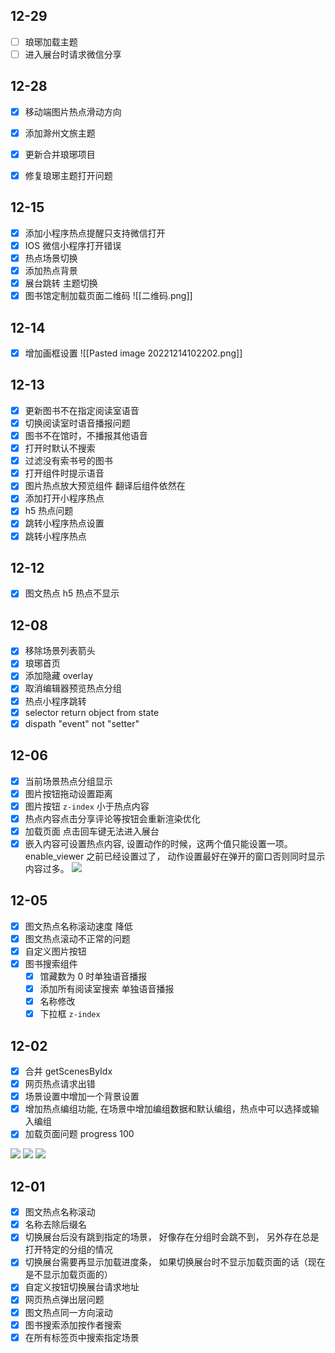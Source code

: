 ## 12-29

- [ ] 琅琊加载主题
- [ ] 进入展台时请求微信分享

## 12-28

- [x] 移动端图片热点滑动方向
- [x] 添加滁州文旅主题
- [x] 更新合并琅琊项目
- [x] 修复琅琊主题打开问题


## 12-15

- [x] 添加小程序热点提醒只支持微信打开
- [x] IOS 微信小程序打开错误
- [x] 热点场景切换
- [x] 添加热点背景
- [x] 展台跳转 主题切换
- [x] 图书馆定制加载页面二维码
	![[二维码.png]]

## 12-14

- [x] 增加画框设置
	![[Pasted image 20221214102202.png]]

## 12-13

- [x] 更新图书不在指定阅读室语音
- [x] 切换阅读室时语音播报问题
- [x] 图书不在馆时，不播报其他语音
- [x] 打开时默认不搜索
- [x] 过滤没有索书号的图书
- [x] 打开组件时提示语音
- [x] 图片热点放大预览组件 翻译后组件依然在
- [x] 添加打开小程序热点
- [x] h5 热点问题
- [x] 跳转小程序热点设置
- [x] 跳转小程序热点

## 12-12

- [x] 图文热点 h5 热点不显示

## 12-08

- [x] 移除场景列表箭头
- [x] 琅琊首页
- [x] 添加隐藏 overlay
- [x] 取消编辑器预览热点分组
- [x] 热点小程序跳转
- [x] selector return object from state
- [x] dispath "event" not "setter"

## 12-06

- [x] 当前场景热点分组显示
- [x] 图片按钮拖动设置距离
- [x] 图片按钮 `z-index` 小于热点内容
- [x]  热点内容点击分享评论等按钮会重新渲染优化
- [x] 加载页面 点击回车键无法进入展台
- [x] 嵌入内容可设置热点内容, 设置动作的时候，这两个值只能设置一项。enable_viewer 之前已经设置过了， 动作设置最好在弹开的窗口否则同时显示内容过多。
	![](Pasted%20image%2020221206113131.png)

## 12-05

- [x] 图文热点名称滚动速度 降低
- [x] 图文热点滚动不正常的问题
- [x] 自定义图片按钮
- [x] 图书搜索组件
	- [x] 馆藏数为 0 时单独语音播报
	- [x] 添加所有阅读室搜索 单独语音播报
	- [x] 名称修改
	- [x] 下拉框 `z-index`

## 12-02

- [x] 合并 getScenesByIdx
- [x] 网页热点请求出错
- [x] 场景设置中增加一个背景设置 
- [x] 增加热点编组功能, 在场景中增加编组数据和默认编组，热点中可以选择或输入编组
- [x] 加载页面问题 progress 100

![](Pasted%20image%2020221202160530.png)
![](Pasted%20image%2020221202160550.png)
![](Pasted%20image%2020221202160606.png)

## 12-01

- [x] 图文热点名称滚动
- [x] 名称去除后缀名
- [x] 切换展台后没有跳到指定的场景， 好像存在分组时会跳不到， 另外存在总是打开特定的分组的情况
- [x] 切换展台需要再显示加载进度条， 如果切换展台时不显示加载页面的话（现在是不显示加载页面的）
- [x] 自定义按钮切换展台请求地址
- [x] 网页热点弹出层问题
- [x] 图文热点同一方向滚动
- [x] 图书搜索添加按作者搜索
- [x] 在所有标签页中搜索指定场景